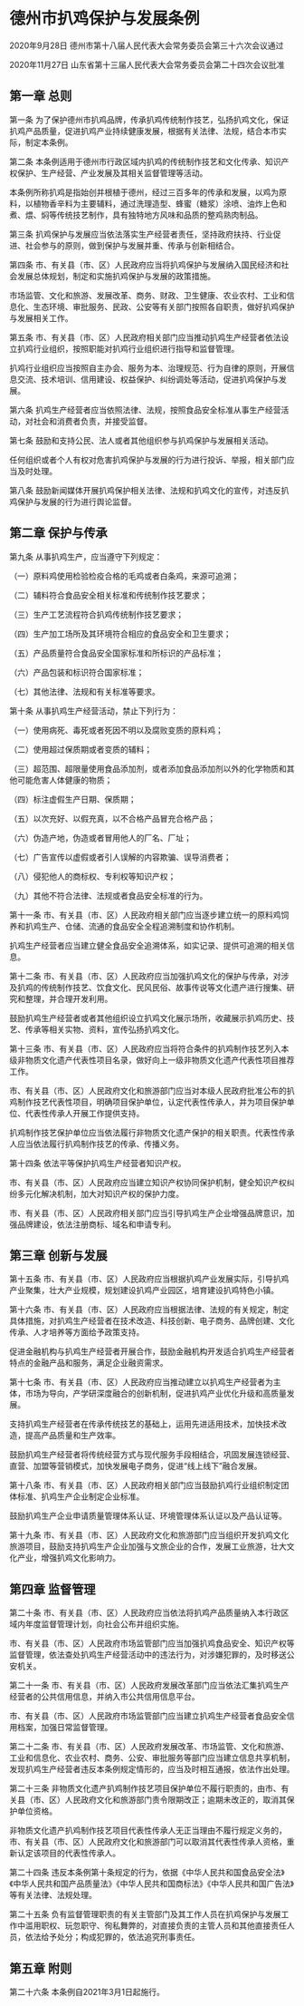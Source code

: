 # 德州市扒鸡保护与发展条例

2020年9月28日 德州市第十八届人民代表大会常务委员会第三十六次会议通过

2020年11月27日 山东省第十三届人民代表大会常务委员会第二十四次会议批准

<!-- INFO END -->

## 第一章  总则

第一条 为了保护德州市扒鸡品牌，传承扒鸡传统制作技艺，弘扬扒鸡文化，保证扒鸡产品质量，促进扒鸡产业持续健康发展，根据有关法律、法规，结合本市实际，制定本条例。

第二条 本条例适用于德州市行政区域内扒鸡的传统制作技艺和文化传承、知识产权保护、生产经营、产业发展及其相关监督管理等活动。

本条例所称扒鸡是指始创并根植于德州，经过三百多年的传承和发展，以鸡为原料，以植物香辛料为主要辅料，通过洗理造型、蜂蜜（糖浆）涂喷、油炸上色和煮、煨、焖等传统技艺制作，具有独特地方风味和品质的整鸡熟肉制品。

第三条 扒鸡保护与发展应当依法落实生产经营者责任，坚持政府扶持、行业促进、社会参与的原则，做到保护与发展并重、传承与创新相结合。

第四条 市、有关县（市、区）人民政府应当将扒鸡保护与发展纳入国民经济和社会发展总体规划，制定和实施扒鸡保护与发展的政策措施。

市场监管、文化和旅游、发展改革、商务、财政、卫生健康、农业农村、工业和信息化、生态环境、审批服务、民政、公安等有关部门按照各自职责，做好扒鸡保护与发展相关工作。

第五条 市、有关县（市、区）人民政府相关部门应当推动扒鸡生产经营者依法设立扒鸡行业组织，按照职能对扒鸡行业组织进行指导和监督管理。

扒鸡行业组织应当按照自主办会、服务为本、治理规范、行为自律的原则，开展信息交流、技术培训、信用建设、权益保护、纠纷调处等活动，促进扒鸡保护与发展。

第六条 扒鸡生产经营者应当依照法律、法规，按照食品安全标准从事生产经营活动，对社会和消费者负责，并接受监督。

第七条 鼓励和支持公民、法人或者其他组织参与扒鸡保护与发展相关活动。

任何组织或者个人有权对危害扒鸡保护与发展的行为进行投诉、举报，相关部门应当及时处理。

第八条 鼓励新闻媒体开展扒鸡保护相关法律、法规和扒鸡文化的宣传，对违反扒鸡保护与发展的行为进行舆论监督。

## 第二章  保护与传承

第九条 从事扒鸡生产，应当遵守下列规定：

（一）原料鸡使用检验检疫合格的毛鸡或者白条鸡，来源可追溯；

（二）辅料符合食品安全相关标准和传统制作技艺要求；

（三）生产工艺流程符合扒鸡传统制作技艺要求；

（四）生产加工场所及其环境符合相应的食品安全和卫生要求；

（五）产品质量符合食品安全国家标准和所标识的产品标准；

（六）产品包装和标识符合国家标准；

（七）其他法律、法规和有关标准等要求。

第十条 从事扒鸡生产经营活动，禁止下列行为：

（一）使用病死、毒死或者死因不明以及腐败变质的原料鸡；

（二）使用超过保质期或者变质的辅料；

（三）超范围、超限量使用食品添加剂，或者添加食品添加剂以外的化学物质和其他可能危害人体健康的物质；

（四）标注虚假生产日期、保质期；

（五）以次充好、以假充真，以不合格产品冒充合格产品；

（六）伪造产地，伪造或者冒用他人的厂名、厂址；

（七）广告宣传以虚假或者引人误解的内容欺骗、误导消费者；

（八）侵犯他人的商标权、专利权等知识产权；

（九）其他不符合法律、法规或者食品安全标准的行为。

第十一条 市、有关县（市、区）人民政府相关部门应当逐步建立统一的原料鸡饲养和扒鸡生产、仓储、流通的食品安全全程追溯制度和协作机制。

扒鸡生产经营者应当建立健全食品安全追溯体系，如实记录、提供可追溯的相关信息。

第十二条 市、有关县（市、区）人民政府应当加强扒鸡文化的保护与传承，对涉及扒鸡的传统制作技艺、饮食文化、民风民俗、故事传说等文化遗产进行搜集、研究和整理，并合理开发利用。

鼓励扒鸡生产经营者或者其他组织设立扒鸡文化展示场所，收藏展示扒鸡历史、技艺、传承等相关实物、资料，宣传弘扬扒鸡文化。

第十三条 市、有关县（市、区）人民政府应当将符合条件的扒鸡制作技艺列入本级非物质文化遗产代表性项目名录，做好向上一级非物质文化遗产代表性项目推荐工作。

市、有关县（市、区）人民政府文化和旅游部门应当对本级人民政府批准公布的扒鸡制作技艺代表性项目，明确项目保护单位，认定代表性传承人，并为项目保护单位、代表性传承人开展工作提供支持。

扒鸡制作技艺保护单位应当依法履行非物质文化遗产保护的相关职责。代表性传承人应当依法履行扒鸡制作技艺的传承、传播义务。

第十四条 依法平等保护扒鸡生产经营者知识产权。

市、有关县（市、区）人民政府应当建立知识产权协同保护机制，健全知识产权纠纷多元化解决机制，加大对知识产权的保护力度。

市、有关县（市、区）人民政府相关部门应当引导扒鸡生产企业增强品牌意识，加强品牌建设，依法注册商标、域名和申请专利。

## 第三章  创新与发展

第十五条 市、有关县（市、区）人民政府应当根据扒鸡产业发展实际，引导扒鸡产业聚集，壮大产业规模，规划建设扒鸡产业园区，培育建设扒鸡特色小镇。

第十六条 市、有关县（市、区）人民政府应当根据法律、法规的有关规定，制定具体措施，对扒鸡生产经营者在技术改造、科技创新、电子商务、品牌创建、文化传承、人才培养等方面给予政策支持。

促进金融机构与扒鸡生产经营者开展合作，鼓励金融机构开发适合扒鸡生产经营者特点的金融产品和服务，满足企业融资需求。

第十七条 市、有关县（市、区）人民政府应当推动建立以扒鸡生产经营者为主体，市场为导向，产学研深度融合的创新机制，促进扒鸡产业优化升级和高质量发展。

支持扒鸡生产经营者在传承传统技艺的基础上，运用先进适用技术，加快技术改造，提高产品质量和生产效率。

鼓励扒鸡生产经营者将传统经营方式与现代服务手段相结合，巩固发展连锁经营、直营、加盟等营销模式，加快发展电子商务，促进“线上线下”融合发展。

第十八条 市、有关县（市、区）人民政府相关部门应当鼓励扒鸡行业组织制定团体标准、扒鸡生产企业制定企业标准。

鼓励扒鸡生产企业申请质量管理体系认证、环境管理体系认证以及产品认证等。

第十九条 市、有关县（市、区）人民政府文化和旅游部门应当组织开发扒鸡文化旅游项目，鼓励支持扒鸡生产企业加强与文旅企业的合作，发展工业旅游，壮大文化产业，增强扒鸡文化影响力。

## 第四章  监督管理

第二十条 市、有关县（市、区）人民政府应当依法将扒鸡产品质量纳入本行政区域内年度监督管理计划，向社会公布并组织实施。

市、有关县（市、区）人民政府市场监管部门应当加强扒鸡食品安全、知识产权等监督管理，依法查处扒鸡生产经营活动中的违法行为，对涉嫌犯罪的，及时移送公安机关。

第二十一条 市、有关县（市、区）人民政府发展改革部门应当依法汇集扒鸡生产经营者的公共信用信息，并纳入市公共信用信息平台。

市、有关县（市、区）人民政府市场监管部门应当建立扒鸡生产经营者食品安全信用档案，加强日常监督管理。

第二十二条 市、有关县（市、区）人民政府发展改革、市场监管、文化和旅游、工业和信息化、农业农村、商务、公安、审批服务等部门应当建立信息共享机制，发现扒鸡生产经营者违反本条例规定情形的，应当及时相互通报，依法作出处理。

第二十三条 非物质文化遗产扒鸡制作技艺项目保护单位不履行职责的，由市、有关县（市、区）人民政府文化和旅游部门责令限期改正；逾期未改正的，取消其保护单位资格。

非物质文化遗产扒鸡制作技艺项目代表性传承人无正当理由不履行规定义务的，市、有关县（市、区）人民政府文化和旅游部门可以取消其代表性传承人资格，重新认定该项目的代表性传承人。

第二十四条 违反本条例第十条规定的行为，依据《中华人民共和国食品安全法》《中华人民共和国产品质量法》《中华人民共和国商标法》《中华人民共和国广告法》等有关法律、法规处理。

第二十五条 负有监督管理职责的有关主管部门及其工作人员在扒鸡保护与发展工作中滥用职权、玩忽职守、徇私舞弊的，对直接负责的主管人员和其他直接责任人员，依法给予处分；构成犯罪的，依法追究刑事责任。

## 第五章  附则

第二十六条 本条例自2021年3月1日起施行。

